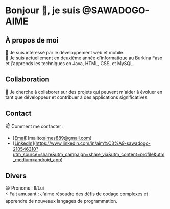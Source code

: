 # Bonjour 👋, je suis @SAWADOGO-AIME

## À propos de moi
👀 Je suis intéressé par le développement web et mobile.  
🌱 Je suis actuellement en deuxième année d'informatique au Burkina Faso et j'apprends les techniques en Java, HTML, CSS, et MySQL.  

## Collaboration
💞️ Je cherche à collaborer sur des projets qui peuvent m'aider à évoluer en tant que développeur et contribuer à des applications significatives.  

## Contact
📫 Comment me contacter :
- [[Email](https://img.shields.io/badge/Email-aimes889@gmail.com-red)](mailto:aimes889@gmail.com)
- [[LinkedIn](https://img.shields.io/badge/LinkedIn-blue?logo=linkedin)](https://www.linkedin.com/in/aim%C3%A9-sawadogo-210546310?utm_source=share&utm_campaign=share_via&utm_content=profile&utm_medium=android_app)

## Divers
😄 Pronoms : Il/Lui  
⚡ Fait amusant : J'aime résoudre des défis de codage complexes et apprendre de nouveaux langages de programmation.

<!---
SAWADOGO-AIME/SAWADOGO-AIME est un dépôt ✨ spécial ✨ parce que son `README.md` (ce fichier) apparaît sur votre profil GitHub.
Vous pouvez cliquer sur le lien Aperçu pour voir vos modifications.
--->
